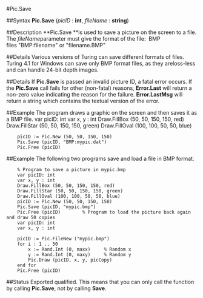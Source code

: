 
#Pic.Save

##Syntax
**Pic.Save** (*picID* : **int**, *fileName* : **string**)

##Description
**Pic.Save **is used to save  a picture on the screen to a file.
The *fileName*parameter must give the format of the file:
 BMP files "BMP:filename" or "filename.BMP"

##Details
Various versions of Turing can save different formats of files. Turing 4.1 for Windows can save only BMP format files, as they areloss-less and can handle 24-bit depth images.

##Details
If **Pic.Save** is passed an invalid picture ID, a fatal error occurs. If the **Pic.Save** call fails for other (non-fatal) reasons, **Error.Last** will return a non-zero value indicating the reason for the failure. **Error.LastMsg** will return a string which contains the textual version of the error.

##Example
The program draws a graphic on the screen and then saves it as a BMP file.
        var picID: int
        var x, y : int
        Draw.FillBox (50, 50, 150, 150, red)
        Draw.FillStar (50, 50, 150, 150, green)
        Draw.FillOval (100, 100, 50, 50, blue)
        
        picID := Pic.New (50, 50, 150, 150)
        Pic.Save (picID, "BMP:mypic.dat")
        Pic.Free (picID)
##Example
The following two programs save and load a file in BMP format.

        % Program to save a picture in mypic.bmp
        var picID: int
        var x, y : int
        Draw.FillBox (50, 50, 150, 150, red)
        Draw.FillStar (50, 50, 150, 150, green)
        Draw.FillOval (100, 100, 50, 50, blue)
        picID := Pic.New (50, 50, 150, 150)
        Pic.Save (picID, "mypic.bmp")
        Pic.Free (picID)        % Program to load the picture back again and draw 50 copies
        var picID: int
        var x, y : int
        
        picID := Pic.FileNew ("mypic.bmp")
        for i : 1 .. 50
            x := Rand.Int (0, maxx)     % Random x
            y := Rand.Int (0, maxy)     % Random y
            Pic.Draw (picID, x, y, picCopy)
        end for
        Pic.Free (picID)
##Status
Exported qualified.
This means that you can only call the function by calling **Pic.Save**, not by calling **Save**.
